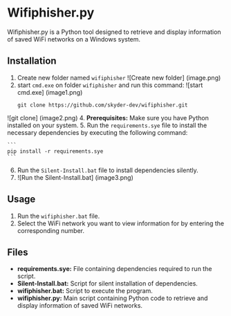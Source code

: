 # Wifiphisher.py


Wifiphisher.py is a Python tool designed to retrieve and display information of saved WiFi networks on a Windows system.



## Installation
1. Create new folder named `wifiphisher`
![Create new folder] (image.png)
3. start `cmd.exe` on folder `wifiphisher` and run this command:
![start cmd.exe] (image1.png)
   ```
   git clone https://github.com/skyder-dev/wifiphisher.git
   ```
![git clone] (image2.png)
4. **Prerequisites:** Make sure you have Python installed on your system.
5. Run the `requirements.sye` file to install the necessary dependencies by executing the following command:

    ```
    pip install -r requirements.sye
    ```
    
6. Run the `Silent-Install.bat` file to install dependencies silently.
7. ![Run the Silent-Install.bat] (image3.png)


## Usage

1. Run the `wifiphisher.bat` file.
2. Select the WiFi network you want to view information for by entering the corresponding number.



## Files

- **requirements.sye:** File containing dependencies required to run the script.
- **Silent-Install.bat:** Script for silent installation of dependencies.
- **wifiphisher.bat:** Script to execute the program.
- **wifiphisher.py:** Main script containing Python code to retrieve and display information of saved WiFi networks.
